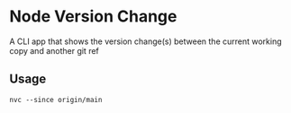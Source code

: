 # Node Version Change

A CLI app that shows the version change(s) between the current working copy and another git ref

## Usage

`nvc --since origin/main`
